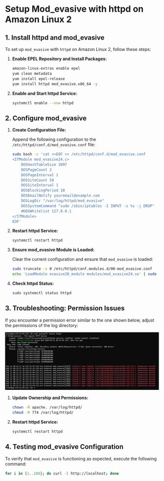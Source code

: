 # Setup Mod_evasive with httpd on Amazon Linux 2

## 1. Install httpd and mod_evasive

To set up `mod_evasive` with `httpd` on Amazon Linux 2, follow these steps:

1. **Enable EPEL Repository and Install Packages:**

    ```bash
    amazon-linux-extras enable epel
    yum clean metadata
    yum install epel-release
    yum install httpd mod_evasive.x86_64 -y
    ```

2. **Enable and Start httpd Service:**

    ```bash
    systemctl enable --now httpd
    ```

## 2. Configure mod_evasive

1. **Create Configuration File:**

    Append the following configuration to the `/etc/httpd/conf.d/mod_evasive.conf` file:

    ```bash
    sudo bash -c 'cat <<EOF >> /etc/httpd/conf.d/mod_evasive.conf
    <IfModule mod_evasive24.c>
        DOSHashTableSize 3097
        DOSPageCount 2
        DOSPageInterval 1
        DOSSiteCount 50
        DOSSiteInterval 1
        DOSBlockingPeriod 10
        DOSEmailNotify youremail@example.com
        DOSLogDir "/var/log/httpd/mod_evasive"
        DOSSystemCommand "sudo /sbin/iptables -I INPUT -s %s -j DROP"
        #DOSWhitelist 127.0.0.1
    </IfModule>
    EOF'
    ```

2. **Restart httpd Service:**

    ```bash
    systemctl restart httpd
    ```

3. **Ensure mod_evasive Module is Loaded:**

    Clear the current configuration and ensure that `mod_evasive` is loaded:

    ```bash
    sudo truncate -s 0 /etc/httpd/conf.modules.d/00-mod_evasive.conf
    echo 'LoadModule evasive20_module modules/mod_evasive24.so' | sudo tee -a /etc/httpd/conf.modules.d/00-mod_evasive.conf
    ```

4. **Check httpd Status:**

    ```bash
    sudo systemctl status httpd
    ```

## 3. Troubleshooting: Permission Issues

If you encounter a permission error similar to the one shown below, adjust the permissions of the log directory:

![Permission error for Mod_evasive Log](img/image.png)

1. **Update Ownership and Permissions:**

    ```bash
    chown -R apache. /var/log/httpd/
    chmod -R 774 /var/log/httpd/
    ```

2. **Restart httpd Service:**

    ```bash
    systemctl restart httpd
    ```

## 4. Testing mod_evasive Configuration

To verify that `mod_evasive` is functioning as expected, execute the following command:

```bash
for i in {1..100}; do curl -I http://localhost; done
```